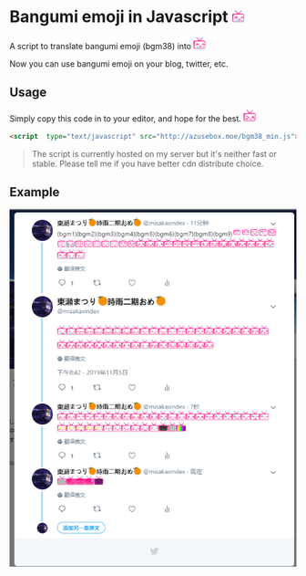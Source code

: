 # Bangumi emoji in Javascript ![](https://github.com/azuse/Bgm38-in-Javascript/raw/master/assests/bgm38.gif)  
A script to translate bangumi emoji (bgm38) into ![](https://github.com/azuse/Bgm38-in-Javascript/raw/master/assests/bgm38.gif)   

Now you can use bangumi emoji on your blog, twitter, etc.  

## Usage
Simply copy this code in to your editor, and hope for the best. ![](https://github.com/azuse/Bgm38-in-Javascript/raw/master/assests/bgm24.gif)  
```html
<script  type="text/javascript" src="http://azusebox.moe/bgm38_min.js">
```

> The script is currently hosted on my server but it's neither fast or stable. Please tell me if you have better cdn distribute choice.

## Example
![](https://github.com/azuse/Bgm38-in-Javascript/raw/master/assests/twitter.png)

